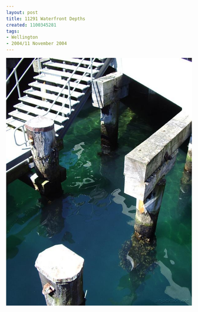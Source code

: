 ```yaml
---
layout: post
title: 11291 Waterfront Depths
created: 1100345281
tags:
- Wellington
- 2004/11 November 2004
---
```


<img src="/image/images/11291_waterfront_depths-1496.jpg"/>

